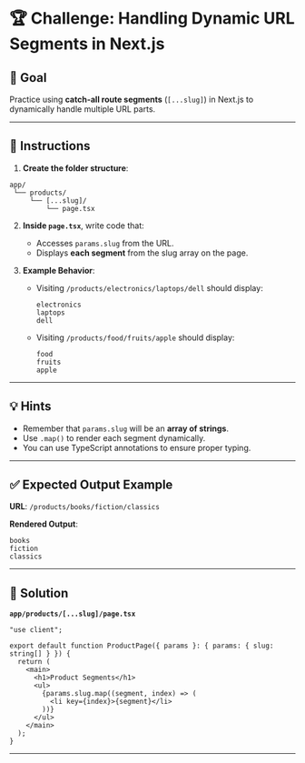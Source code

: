 # 🏆 Challenge: Handling Dynamic URL Segments in Next.js

## 🎯 Goal

Practice using **catch-all route segments** (`[...slug]`) in Next.js to dynamically handle multiple URL parts.

---

## 📝 Instructions

1. **Create the folder structure**:

```
app/
 └── products/
     └── [...slug]/
         └── page.tsx
```

2. **Inside `page.tsx`**, write code that:

   * Accesses `params.slug` from the URL.
   * Displays **each segment** from the slug array on the page.

3. **Example Behavior**:

   * Visiting `/products/electronics/laptops/dell` should display:

     ```
     electronics
     laptops
     dell
     ```
   * Visiting `/products/food/fruits/apple` should display:

     ```
     food
     fruits
     apple
     ```

---

## 💡 Hints

* Remember that `params.slug` will be an **array of strings**.
* Use `.map()` to render each segment dynamically.
* You can use TypeScript annotations to ensure proper typing.

---

## ✅ Expected Output Example

**URL**:
`/products/books/fiction/classics`

**Rendered Output**:

```
books
fiction
classics
```

---

## 📝 Solution

**`app/products/[...slug]/page.tsx`**

```tsx
"use client";

export default function ProductPage({ params }: { params: { slug: string[] } }) {
  return (
    <main>
      <h1>Product Segments</h1>
      <ul>
        {params.slug.map((segment, index) => (
          <li key={index}>{segment}</li>
        ))}
      </ul>
    </main>
  );
}
```

---
